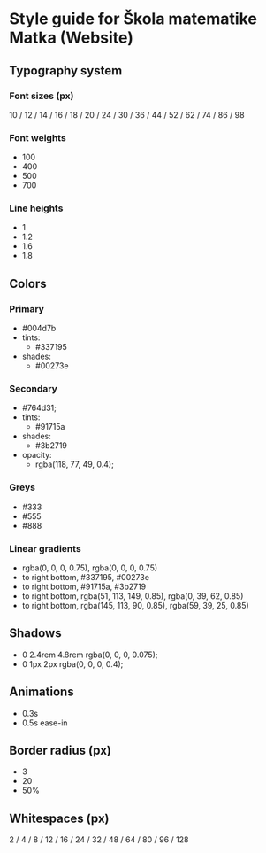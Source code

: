 # Style guide for Škola matematike Matka (Website)

## Typography system

### Font sizes (px)

10 / 12 / 14 / 16 / 18 / 20 / 24 / 30 / 36 / 44 / 52 / 62 / 74 / 86 / 98

### Font weights

- 100
- 400
- 500
- 700

### Line heights

- 1
- 1.2
- 1.6
- 1.8

## Colors

### Primary

- #004d7b
- tints:
  - #337195
- shades:
  - #00273e

### Secondary

- #764d31;
- tints:
  - #91715a
- shades:
  - #3b2719
- opacity:
  - rgba(118, 77, 49, 0.4);

### Greys

- #333
- #555
- #888

### Linear gradients

- rgba(0, 0, 0, 0.75), rgba(0, 0, 0, 0.75)
- to right bottom, #337195, #00273e
- to right bottom, #91715a, #3b2719
- to right bottom, rgba(51, 113, 149, 0.85), rgba(0, 39, 62, 0.85)
- to right bottom, rgba(145, 113, 90, 0.85), rgba(59, 39, 25, 0.85)

## Shadows

- 0 2.4rem 4.8rem rgba(0, 0, 0, 0.075);
- 0 1px 2px rgba(0, 0, 0, 0.4);

## Animations

- 0.3s
- 0.5s ease-in

## Border radius (px)

- 3
- 20
- 50%

## Whitespaces (px)

2 / 4 / 8 / 12 / 16 / 24 / 32 / 48 / 64 / 80 / 96 / 128
